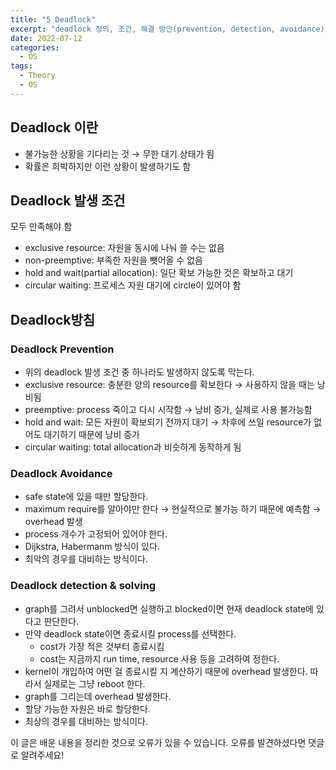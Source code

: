 ```yaml
---
title: "5 Deadlock"
excerpt: "deadlock 정의, 조건, 해결 방안(prevention, detection, avoidance)"
date: 2022-07-12
categories:
  - OS
tags:
  - Theory
  - OS
---
```


## Deadlock 이란

- 불가능한 상황을 기다리는 것 → 무한 대기 상태가 됨
- 확률은 희박하지만 이런 상황이 발생하기도 함

## Deadlock 발생 조건

모두 만족해야 함

- exclusive resource: 자원을 동시에 나눠 쓸 수는 없음
- non-preemptive: 부족한 자원을 뺏어올 수 없음
- hold and wait(partial allocation): 일단 확보 가능한 것은 확보하고 대기
- circular waiting: 프로세스 자원 대기에  circle이 있어야 함

## Deadlock방침

### Deadlock Prevention

- 위의 deadlock 발생 조건 중 하나라도 발생하지 않도록 막는다.
- exclusive resource: 충분한 양의 resource를 확보한다 → 사용하지 않을 때는 낭비됨
- preemptive: process 죽이고 다시 시작함 → 낭비 증가, 실제로 사용 불가능함
- hold and wait: 모든 자원이 확보되기 전까지 대기 → 차후에 쓰일 resource가 없어도 대기하기 때문에 낭비 증가
- circular waiting: total allocation과 비슷하게 동작하게 됨

### Deadlock Avoidance

- safe state에 있을 때만 할당한다.
- maximum require를 알아야만 한다 → 현실적으로 불가능 하기 때문에 예측함 → overhead 발생
- process 개수가 고정되어 있어야 한다.
- Dijkstra, Habermanm 방식이 있다.
- 최악의 경우를 대비하는 방식이다.

### Deadlock detection & solving

- graph를 그려서 unblocked면 실행하고 blocked이면 현재 deadlock state에 있다고 판단한다.
- 만약 deadlock state이면 종료시킬 process를 선택한다.
    - cost가 가장 적은 것부터 종료시킴
    - cost는 지금까지 run time, resource 사용 등을 고려하여 정한다.
- kernel이 개입하여 어떤 걸 종료시킬 지 계산하기 때문에 overhead 발생한다. 따라서 실제로는 그냥 reboot 한다.
- graph를 그리는데 overhead 발생한다.
- 할당 가능한 자원은 바로 할당한다.
- 최상의 경우를 대비하는 방식이다.

이 글은 배운 내용을 정리한 것으로 오류가 있을 수 있습니다. 오류를 발견하셨다면 댓글로 알려주세요!
